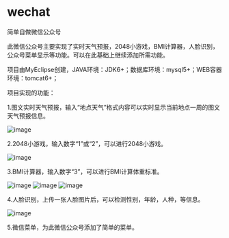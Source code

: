 # wechat
简单自做微信公众号

此微信公众号主要实现了实时天气预报，2048小游戏，BMI计算器，人脸识别，公众号菜单显示等功能。可以在此基础上继续添加所需功能。

项目由MyEclipse创建，JAVA环境：JDK6+；数据库环境：mysql5+；WEB容器环境：tomcat6+；

项目实现的功能：

1.图文实时天气预报，输入“地点天气”格式内容可以实时显示当前地点一周的图文天气预报信息。

![image](https://github.com/haojiahong/wechat/blob/master/readme_image/1.PNG)

2.2048小游戏，输入数字“1”或“2”，可以进行2048小游戏。

![image](https://github.com/haojiahong/wechat/blob/master/readme_image/2.PNG)

3.BMI计算器，输入数字“3”，可以进行BMI计算体重标准。

![image](https://github.com/haojiahong/wechat/blob/master/readme_image/3.PNG)
![image](https://github.com/haojiahong/wechat/blob/master/readme_image/3_1.PNG)
![image](https://github.com/haojiahong/wechat/blob/master/readme_image/3_2.PNG)

4.人脸识别，上传一张人脸图片后，可以检测性别，年龄，人种，等信息。

![image](https://github.com/haojiahong/wechat/blob/master/readme_image/4.PNG)

5.微信菜单，为此微信公众号添加了简单的菜单。
